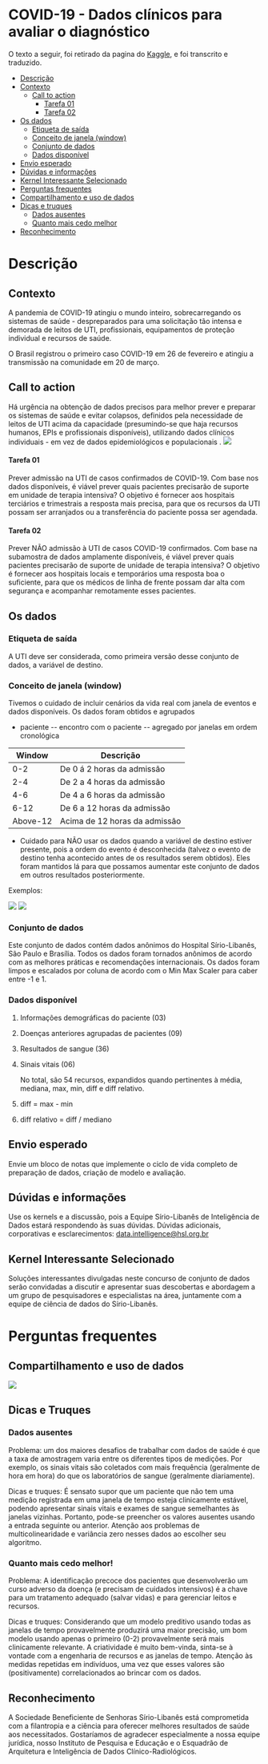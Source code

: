 # COVID-19 - Dados clínicos para avaliar o diagnóstico

O texto a seguir, foi retirado da pagina do [Kaggle](https://www.kaggle.com/S%C3%ADrio-Libanes/covid19), e foi transcrito e traduzido.
- [Descrição](#descrição)
- [Contexto](#contexto)
	- [Call to action](#call-to-action)
		* [Tarefa 01](#tarefa-01)
		* [Tarefa 02](#tarefa-02)
- [Os dados](#os-dados)
	- [Etiqueta de saída](#etiqueta-de-saída)
	- [Conceito de janela (window)](#conceito-de-janela-window)
	- [Conjunto de dados](#conjunto-de-dados)
	- [Dados disponível](#dados-disponível)
- [Envio esperado](#envio-esperado)
- [Dúvidas e informações](#dúvidas-e-informações)
- [Kernel Interessante Selecionado](#kernel-interessante-selecionado)
- [Perguntas frequentes](#perguntas-frequentes)
- [Compartilhamento e uso de dados](#compartilhamento-e-uso-de-dados)
- [Dicas e
 truques](#dicas-e-truques)
	- [Dados ausentes](#dados-ausentes)
	- [Quanto mais cedo melhor](#quanto-mais-cedo-melhor)
- [Reconhecimento](#reconhecimento)



# Descrição
## Contexto

A pandemia de COVID-19 atingiu o mundo inteiro, sobrecarregando os sistemas de saúde - despreparados para uma solicitação tão intensa e demorada de leitos de UTI, profissionais, equipamentos de proteção individual e recursos de saúde.

O Brasil registrou o primeiro caso COVID-19 em 26 de fevereiro e atingiu a transmissão na comunidade em 20 de março.

## Call to action 
Há urgência na obtenção de dados precisos para melhor prever e preparar os sistemas de saúde e evitar colapsos, definidos pela necessidade de leitos de UTI acima da capacidade (presumindo-se que haja recursos humanos, EPIs e profissionais disponíveis), utilizando dados clínicos individuais - em vez de dados epidemiológicos e populacionais .
![](https://img.medscape.com/thumbnail_library/cdc_200313_flatten_the_curve_800x450.jpg)


#### Tarefa 01
Prever admissão na UTI de casos confirmados de COVID-19.
Com base nos dados disponíveis, é viável prever quais pacientes precisarão de suporte em unidade de terapia intensiva?
O objetivo é fornecer aos hospitais terciários e trimestrais a resposta mais precisa, para que os recursos da UTI possam ser arranjados ou a transferência do paciente possa ser agendada.

#### Tarefa 02
Prever NÃO admissão à UTI de casos COVID-19 confirmados.
Com base na subamostra de dados amplamente disponíveis, é viável prever quais pacientes precisarão de suporte de unidade de terapia intensiva?
O objetivo é fornecer aos hospitais locais e temporários uma resposta boa o suficiente, para que os médicos de linha de frente possam dar alta com segurança e acompanhar remotamente esses pacientes.

## Os dados
### Etiqueta de saída 
A UTI deve ser considerada, como primeira versão desse conjunto de dados, a variável de destino.

### Conceito de janela (window)
Tivemos o cuidado de incluir cenários da vida real com janela de eventos e dados disponíveis.
Os dados foram obtidos e agrupados

* paciente
-- encontro com o paciente
-- agregado por janelas em ordem cronológica

| Window | Descrição |
|--|--|
| 0-2 | De 0 á 2 horas da admissão |
| 2-4 | De 2 a 4 horas da admissão |
| 4-6 | De 4 a 6 horas da admissão |
| 6-12 | De 6 a 12 horas da admissão |
| Above-12 | Acima de 12 horas da admissão |

* Cuidado para NÃO usar os dados quando a variável de destino estiver presente, pois a ordem do evento é desconhecida (talvez o evento de destino tenha acontecido antes de os resultados serem obtidos). Eles foram mantidos lá para que possamos aumentar este conjunto de dados em outros resultados posteriormente.

Exemplos:


![](https://www.googleapis.com/download/storage/v1/b/kaggle-user-content/o/inbox%2F1591620%2Fb1bc424df771a4d2d3b3088606d083e6%2FTimeline%20Example%20Best.png?generation=1594740856017996&alt=media)
![](https://www.googleapis.com/download/storage/v1/b/kaggle-user-content/o/inbox%2F1591620%2F77ca2b4635bc4dd7800e1c777fed9de1%2FTimeline%20Example%20No.png?generation=1594740873237462&alt=media)



### Conjunto de dados
Este conjunto de dados contém dados anônimos do Hospital Sírio-Libanês, São Paulo e Brasília. Todos os dados foram tornados anônimos de acordo com as melhores práticas e recomendações internacionais.
Os dados foram limpos e escalados por coluna de acordo com o Min Max Scaler para caber entre -1 e 1.

### Dados disponível
1. Informações demográficas do paciente (03)
2. Doenças anteriores agrupadas de pacientes (09)
3. Resultados de sangue (36)
4. Sinais vitais (06)

   No total, são 54 recursos, expandidos quando pertinentes à média, mediana, max, min, diff e diff relativo.
5. diff = max - min
6. diff relativo = diff / mediano


## Envio esperado
Envie um bloco de notas que implemente o ciclo de vida completo de preparação de dados, criação de modelo e avaliação.

## Dúvidas e informações
Use os kernels e a discussão, pois a Equipe Sírio-Libanês de Inteligência de Dados estará respondendo às suas dúvidas.
Dúvidas adicionais, corporativas e esclarecimentos: data.intelligence@hsl.org.br

## Kernel Interessante Selecionado
Soluções interessantes divulgadas neste concurso de conjunto de dados serão convidadas a discutir e apresentar suas descobertas e abordagem a um grupo de pesquisadores e especialistas na área, juntamente com a equipe de ciência de dados do Sírio-Libanês.

# Perguntas frequentes
## Compartilhamento e uso de dados
![](https://www.googleapis.com/download/storage/v1/b/kaggle-user-content/o/inbox%2F1591620%2Fa6d09844fc8030e0f06f03e0c9e6c76d%2FLicence.png?generation=1587074246329486&alt=media)

## Dicas e Truques
### Dados ausentes
Problema: um dos maiores desafios de trabalhar com dados de saúde é que a taxa de amostragem varia entre os diferentes tipos de medições. Por exemplo, os sinais vitais são coletados com mais frequência (geralmente de hora em hora) do que os laboratórios de sangue (geralmente diariamente).

Dicas e truques: É sensato supor que um paciente que não tem uma medição registrada em uma janela de tempo esteja clinicamente estável, podendo apresentar sinais vitais e exames de sangue semelhantes às janelas vizinhas. Portanto, pode-se preencher os valores ausentes usando a entrada seguinte ou anterior. Atenção aos problemas de multicolinearidade e variância zero nesses dados ao escolher seu algoritmo.

### Quanto mais cedo melhor!
Problema: A identificação precoce dos pacientes que desenvolverão um curso adverso da doença (e precisam de cuidados intensivos) é a chave para um tratamento adequado (salvar vidas) e para gerenciar leitos e recursos.

Dicas e truques: Considerando que um modelo preditivo usando todas as janelas de tempo provavelmente produzirá uma maior precisão, um bom modelo usando apenas o primeiro (0-2) provavelmente será mais clinicamente relevante. A criatividade é muito bem-vinda, sinta-se à vontade com a engenharia de recursos e as janelas de tempo. Atenção às medidas repetidas em indivíduos, uma vez que esses valores são (positivamente) correlacionados ao brincar com os dados.

## Reconhecimento
A Sociedade Beneficiente de Senhoras Sírio-Libanês está comprometida com a filantropia e a ciência para oferecer melhores resultados de saúde aos necessitados. Gostaríamos de agradecer especialmente a nossa equipe jurídica, nosso Instituto de Pesquisa e Educação e o Esquadrão de Arquitetura e Inteligência de Dados Clínico-Radiológicos.
